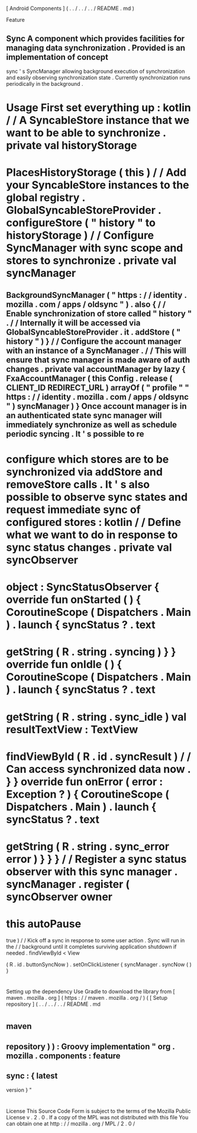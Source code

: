 #
[
Android
Components
]
(
.
.
/
.
.
/
.
.
/
README
.
md
)
>
Feature
>
Sync
A
component
which
provides
facilities
for
managing
data
synchronization
.
Provided
is
an
implementation
of
concept
-
sync
'
s
SyncManager
allowing
background
execution
of
synchronization
and
easily
observing
synchronization
state
.
Currently
synchronization
runs
periodically
in
the
background
.
#
#
Usage
First
set
everything
up
:
kotlin
/
/
A
SyncableStore
instance
that
we
want
to
be
able
to
synchronize
.
private
val
historyStorage
=
PlacesHistoryStorage
(
this
)
/
/
Add
your
SyncableStore
instances
to
the
global
registry
.
GlobalSyncableStoreProvider
.
configureStore
(
"
history
"
to
historyStorage
)
/
/
Configure
SyncManager
with
sync
scope
and
stores
to
synchronize
.
private
val
syncManager
=
BackgroundSyncManager
(
"
https
:
/
/
identity
.
mozilla
.
com
/
apps
/
oldsync
"
)
.
also
{
/
/
Enable
synchronization
of
store
called
"
history
"
.
/
/
Internally
it
will
be
accessed
via
GlobalSyncableStoreProvider
.
it
.
addStore
(
"
history
"
)
}
/
/
Configure
the
account
manager
with
an
instance
of
a
SyncManager
.
/
/
This
will
ensure
that
sync
manager
is
made
aware
of
auth
changes
.
private
val
accountManager
by
lazy
{
FxaAccountManager
(
this
Config
.
release
(
CLIENT_ID
REDIRECT_URL
)
arrayOf
(
"
profile
"
"
https
:
/
/
identity
.
mozilla
.
com
/
apps
/
oldsync
"
)
syncManager
)
}
Once
account
manager
is
in
an
authenticated
state
sync
manager
will
immediately
synchronize
as
well
as
schedule
periodic
syncing
.
It
'
s
possible
to
re
-
configure
which
stores
are
to
be
synchronized
via
addStore
and
removeStore
calls
.
It
'
s
also
possible
to
observe
sync
states
and
request
immediate
sync
of
configured
stores
:
kotlin
/
/
Define
what
we
want
to
do
in
response
to
sync
status
changes
.
private
val
syncObserver
=
object
:
SyncStatusObserver
{
override
fun
onStarted
(
)
{
CoroutineScope
(
Dispatchers
.
Main
)
.
launch
{
syncStatus
?
.
text
=
getString
(
R
.
string
.
syncing
)
}
}
override
fun
onIdle
(
)
{
CoroutineScope
(
Dispatchers
.
Main
)
.
launch
{
syncStatus
?
.
text
=
getString
(
R
.
string
.
sync_idle
)
val
resultTextView
:
TextView
=
findViewById
(
R
.
id
.
syncResult
)
/
/
Can
access
synchronized
data
now
.
}
}
override
fun
onError
(
error
:
Exception
?
)
{
CoroutineScope
(
Dispatchers
.
Main
)
.
launch
{
syncStatus
?
.
text
=
getString
(
R
.
string
.
sync_error
error
)
}
}
}
/
/
Register
a
sync
status
observer
with
this
sync
manager
.
syncManager
.
register
(
syncObserver
owner
=
this
autoPause
=
true
)
/
/
Kick
off
a
sync
in
response
to
some
user
action
.
Sync
will
run
in
the
/
/
background
until
it
completes
surviving
application
shutdown
if
needed
.
findViewById
<
View
>
(
R
.
id
.
buttonSyncNow
)
.
setOnClickListener
{
syncManager
.
syncNow
(
)
}
#
#
#
Setting
up
the
dependency
Use
Gradle
to
download
the
library
from
[
maven
.
mozilla
.
org
]
(
https
:
/
/
maven
.
mozilla
.
org
/
)
(
[
Setup
repository
]
(
.
.
/
.
.
/
.
.
/
README
.
md
#
maven
-
repository
)
)
:
Groovy
implementation
"
org
.
mozilla
.
components
:
feature
-
sync
:
{
latest
-
version
}
"
#
#
License
This
Source
Code
Form
is
subject
to
the
terms
of
the
Mozilla
Public
License
v
.
2
.
0
.
If
a
copy
of
the
MPL
was
not
distributed
with
this
file
You
can
obtain
one
at
http
:
/
/
mozilla
.
org
/
MPL
/
2
.
0
/
